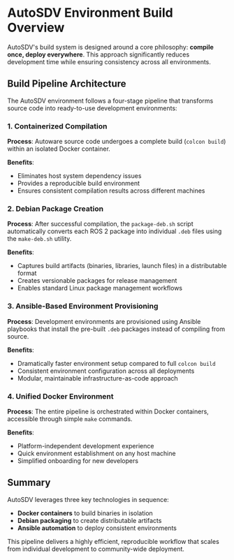 # AutoSDV Environment Build Overview

AutoSDV's build system is designed around a core philosophy: **compile once, deploy everywhere**. This approach significantly reduces development time while ensuring consistency across all environments.

## Build Pipeline Architecture

The AutoSDV environment follows a four-stage pipeline that transforms source code into ready-to-use development environments:

### 1. Containerized Compilation

**Process**: Autoware source code undergoes a complete build (`colcon build`) within an isolated Docker container.

**Benefits**: 
- Eliminates host system dependency issues
- Provides a reproducible build environment
- Ensures consistent compilation results across different machines

### 2. Debian Package Creation

**Process**: After successful compilation, the `package-deb.sh` script automatically converts each ROS 2 package into individual `.deb` files using the `make-deb.sh` utility.

**Benefits**:
- Captures build artifacts (binaries, libraries, launch files) in a distributable format
- Creates versionable packages for release management  
- Enables standard Linux package management workflows

### 3. Ansible-Based Environment Provisioning

**Process**: Development environments are provisioned using Ansible playbooks that install the pre-built `.deb` packages instead of compiling from source.

**Benefits**:
- Dramatically faster environment setup compared to full `colcon build`
- Consistent environment configuration across all deployments
- Modular, maintainable infrastructure-as-code approach

### 4. Unified Docker Environment

**Process**: The entire pipeline is orchestrated within Docker containers, accessible through simple `make` commands.

**Benefits**:
- Platform-independent development experience
- Quick environment establishment on any host machine
- Simplified onboarding for new developers

## Summary

AutoSDV leverages three key technologies in sequence:
- **Docker containers** to build binaries in isolation
- **Debian packaging** to create distributable artifacts  
- **Ansible automation** to deploy consistent environments

This pipeline delivers a highly efficient, reproducible workflow that scales from individual development to community-wide deployment.
